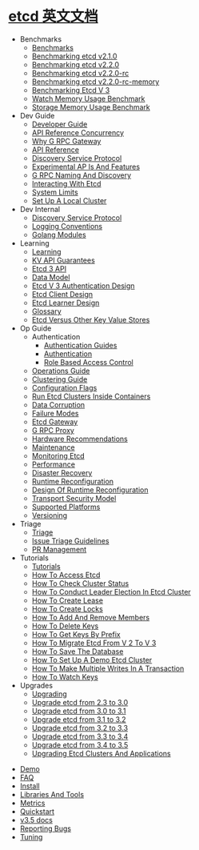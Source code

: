 # [etcd 英文文档](https://github.com/etcd-io/website)

- Benchmarks
  * [Benchmarks](benchmarks/_index.md)
  * [Benchmarking etcd v2.1.0](benchmarks/etcd-2-1-0-alpha-benchmarks.md)
  * [Benchmarking etcd v2.2.0](benchmarks/etcd-2-2-0-benchmarks.md)
  * [Benchmarking etcd v2.2.0-rc](benchmarks/etcd-2-2-0-rc-benchmarks.md)
  * [Benchmarking etcd v2.2.0-rc-memory](benchmarks/etcd-2-2-0-rc-memory-benchmarks.md)
  * [Benchmarking Etcd V 3](benchmarks/etcd-3-demo-benchmarks.md)
  * [Watch Memory Usage Benchmark](benchmarks/etcd-3-watch-memory-benchmark.md)
  * [Storage Memory Usage Benchmark](benchmarks/etcd-storage-memory-benchmark.md)
- Dev Guide
  * [Developer Guide](dev-guide/_index.md)
  * [API Reference Concurrency](dev-guide/api_concurrency_reference_v3.md)
  * [Why G RPC Gateway](dev-guide/api_grpc_gateway.md)
  * [API Reference](dev-guide/api_reference_v3.md)
  * [Discovery Service Protocol](dev-guide/discovery_protocol.md)
  * [Experimental AP Is And Features](dev-guide/experimental_apis.md)
  * [G RPC Naming And Discovery](dev-guide/grpc_naming.md)
  * [Interacting With Etcd](dev-guide/interacting_v3.md)
  * [System Limits](dev-guide/limit.md)
  * [Set Up A Local Cluster](dev-guide/local_cluster.md)
- Dev Internal
  * [Discovery Service Protocol](dev-internal/discovery_protocol.md)
  * [Logging Conventions](dev-internal/logging.md)
  * [Golang Modules](dev-internal/modules.md)
- Learning
  * [Learning](learning/_index.md)
  * [KV API Guarantees](learning/api_guarantees.md)
  * [Etcd 3 API](learning/api.md)
  * [Data Model](learning/data_model.md)
  * [Etcd V 3 Authentication Design](learning/design-auth-v3.md)
  * [Etcd Client Design](learning/design-client.md)
  * [Etcd Learner Design](learning/design-learner.md)
  * [Glossary](learning/glossary.md)
  * [Etcd Versus Other Key Value Stores](learning/why.md)
- Op Guide
  - Authentication
    * [Authentication Guides](op-guide/authentication/_index.md)
    * [Authentication](op-guide/authentication/authentication.md)
    * [Role Based Access Control](op-guide/authentication/rbac.md)
  * [Operations Guide](op-guide/_index.md)
  * [Clustering Guide](op-guide/clustering.md)
  * [Configuration Flags](op-guide/configuration.md)
  * [Run Etcd Clusters Inside Containers](op-guide/container.md)
  * [Data Corruption](op-guide/data_corruption.md)
  * [Failure Modes](op-guide/failures.md)
  * [Etcd Gateway](op-guide/gateway.md)
  * [G RPC Proxy](op-guide/grpc_proxy.md)
  * [Hardware Recommendations](op-guide/hardware.md)
  * [Maintenance](op-guide/maintenance.md)
  * [Monitoring Etcd](op-guide/monitoring.md)
  * [Performance](op-guide/performance.md)
  * [Disaster Recovery](op-guide/recovery.md)
  * [Runtime Reconfiguration](op-guide/runtime-configuration.md)
  * [Design Of Runtime Reconfiguration](op-guide/runtime-reconf-design.md)
  * [Transport Security Model](op-guide/security.md)
  * [Supported Platforms](op-guide/supported-platform.md)
  * [Versioning](op-guide/versioning.md)
- Triage
  * [Triage](triage/_index.md)
  * [Issue Triage Guidelines](triage/issues.md)
  * [PR Management](triage/PRs.md)
- Tutorials
  * [Tutorials](tutorials/_index.md)
  * [How To Access Etcd](tutorials/how-to-access-etcd.md)
  * [How To Check Cluster Status](tutorials/how-to-check-cluster-status.md)
  * [How To Conduct Leader Election In Etcd Cluster](tutorials/how-to-conduct-elections.md)
  * [How To Create Lease](tutorials/how-to-create-lease.md)
  * [How To Create Locks](tutorials/how-to-create-locks.md)
  * [How To Add And Remove Members](tutorials/how-to-deal-with-membership.md)
  * [How To Delete Keys](tutorials/how-to-delete-keys.md)
  * [How To Get Keys By Prefix](tutorials/how-to-get-key-by-prefix.md)
  * [How To Migrate Etcd From V 2 To V 3](tutorials/how-to-migrate.md)
  * [How To Save The Database](tutorials/how-to-save-database.md)
  * [How To Set Up A Demo Etcd Cluster](tutorials/how-to-setup-cluster.md)
  * [How To Make Multiple Writes In A Transaction](tutorials/how-to-transactional-write.md)
  * [How To Watch Keys](tutorials/how-to-watch-keys.md)
- Upgrades
  * [Upgrading](upgrades/_index.md)
  * [Upgrade etcd from 2.3 to 3.0](upgrades/upgrade_3_0.md)
  * [Upgrade etcd from 3.0 to 3.1](upgrades/upgrade_3_1.md)
  * [Upgrade etcd from 3.1 to 3.2](upgrades/upgrade_3_2.md)
  * [Upgrade etcd from 3.2 to 3.3](upgrades/upgrade_3_3.md)
  * [Upgrade etcd from 3.3 to 3.4](upgrades/upgrade_3_4.md)
  * [Upgrade etcd from 3.4 to 3.5](upgrades/upgrade_3_5.md)
  * [Upgrading Etcd Clusters And Applications](upgrades/upgrading-etcd.md)
* [Demo](demo.md)
* [FAQ](faq.md)
* [Install](install.md)
* [Libraries And Tools](integrations.md)
* [Metrics](metrics.md)
* [Quickstart](quickstart.md)
* [v3.5 docs](README.md)
* [Reporting Bugs](reporting_bugs.md)
* [Tuning](tuning.md)
